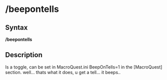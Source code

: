# /beepontells

## Syntax

**/beepontells**

## Description

Is a toggle, can be set in MacroQuest.ini BeepOnTells=1 in the \[MacroQuest\] section. well... thats what it does, u get a tell... it beeps..

